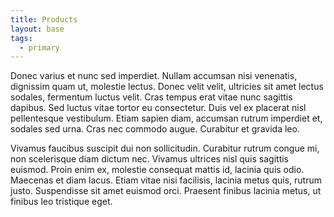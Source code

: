 ```yaml
---
title: Products
layout: base
tags:
  - primary
---
```

Donec varius et nunc sed imperdiet. Nullam accumsan nisi venenatis, dignissim quam ut, molestie lectus. Donec velit velit, ultricies sit amet lectus sodales, fermentum luctus velit. Cras tempus erat vitae nunc sagittis dapibus. Sed luctus vitae tortor eu consectetur. Duis vel ex placerat nisl pellentesque vestibulum. Etiam sapien diam, accumsan rutrum imperdiet et, sodales sed urna. Cras nec commodo augue. Curabitur et gravida leo.

Vivamus faucibus suscipit dui non sollicitudin. Curabitur rutrum congue mi, non scelerisque diam dictum nec. Vivamus ultrices nisl quis sagittis euismod. Proin enim ex, molestie consequat mattis id, lacinia quis odio. Maecenas et diam lacus. Etiam vitae nisi facilisis, lacinia metus quis, rutrum justo. Suspendisse sit amet euismod orci. Praesent finibus lacinia metus, ut finibus leo tristique eget.